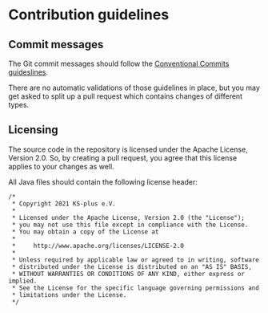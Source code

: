 # Contribution guidelines

## Commit messages

The Git commit messages should follow the [Conventional Commits guideslines](https://www.conventionalcommits.org/en/v1.0.0/#summary).

There are no automatic validations of those guidelines in place, but you may get asked to split up a pull request which contains changes of different types.

## Licensing

The source code in the repository is licensed under the Apache License, Version 2.0.
So, by creating a pull request, you agree that this license applies to your changes as well.

All Java files should contain the following license header:

```
/*
 * Copyright 2021 KS-plus e.V.
 *
 * Licensed under the Apache License, Version 2.0 (the "License");
 * you may not use this file except in compliance with the License.
 * You may obtain a copy of the License at
 *
 *     http://www.apache.org/licenses/LICENSE-2.0
 *
 * Unless required by applicable law or agreed to in writing, software
 * distributed under the License is distributed on an "AS IS" BASIS,
 * WITHOUT WARRANTIES OR CONDITIONS OF ANY KIND, either express or implied.
 * See the License for the specific language governing permissions and
 * limitations under the License.
 */
```
